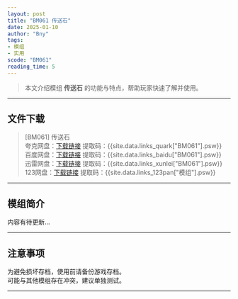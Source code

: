```yaml
---
layout: post
title: "BM061 传送石"
date: 2025-01-10
author: "Bny"
tags: 
- 模组
- 实用
scode: "BM061"
reading_time: 5
---
```


> 本文介绍模组 **传送石** 的功能与特点，帮助玩家快速了解并使用。

---

## 文件下载

> [BM061] 传送石  
夸克网盘：[下载链接]({{site.data.links_quark["BM061"].url}}) 提取码：{{site.data.links_quark["BM061"].psw}}  
百度网盘：[下载链接]({{site.data.links_baidu["BM061"].url}}) 提取码：{{site.data.links_baidu["BM061"].psw}}  
迅雷网盘：[下载链接]({{site.data.links_xunlei["BM061"].url}}) 提取码：{{site.data.links_xunlei["BM061"].psw}}  
123网盘：[下载链接]({{site.data.links_123pan["模组"].url}}) 提取码：{{site.data.links_123pan["模组"].psw}}  

---

## 模组简介

>  
内容有待更新...  

---

## 注意事项

>  
为避免损坏存档，使用前请备份游戏存档。  
可能与其他模组存在冲突，建议单独测试。  

---

